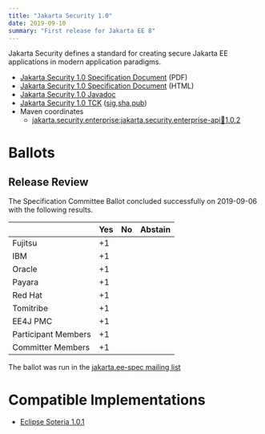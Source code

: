 ```yaml
---
title: "Jakarta Security 1.0"
date: 2019-09-10
summary: "First release for Jakarta EE 8"
---
```

Jakarta Security defines a standard for creating secure Jakarta EE applications in modern application paradigms.

* [Jakarta Security 1.0 Specification Document](./security-spec-1.0.pdf) (PDF)
* [Jakarta Security 1.0 Specification Document](./security-spec-1.0.html) (HTML)
* [Jakarta Security 1.0 Javadoc](./apidocs)
* [Jakarta Security 1.0 TCK](https://download.eclipse.org/jakartaee/security/1.0/jakarta-security-tck-1.0.0.zip) ([sig](https://download.eclipse.org/jakartaee/security/1.0/jakarta-security-tck-1.0.0.zip.sig),[sha](https://download.eclipse.org/jakartaee/security/1.0/jakarta-security-tck-1.0.0.zip.sha256),[pub](https://raw.githubusercontent.com/jakartaee/specification-committee/master/jakartaee-spec-committee.pub))
* Maven coordinates
  * [jakarta.security.enterprise:jakarta.security.enterprise-api:jar:1.0.2](https://search.maven.org/artifact/jakarta.security.enterprise/jakarta.security.enterprise-api/1.0.2/jar)

# Ballots

## Release Review

The Specification Committee Ballot concluded successfully on 2019-09-06 with the following results.

|                       |  Yes    | No      | Abstain  |
|-----------------------|---------|---------|----------|
|Fujitsu                |    +1   |         |          |
|IBM                    |    +1   |         |          |
|Oracle                 |    +1   |         |          |
|Payara                 |    +1   |         |          |
|Red Hat                |    +1   |         |          |
|Tomitribe              |    +1   |         |          |
|EE4J PMC               |    +1   |         |          |
|Participant Members    |    +1   |         |          |
|Committer Members      |    +1   |         |          |

The ballot was run in the [jakarta.ee-spec mailing list](https://www.eclipse.org/lists/jakarta.ee-spec/msg00523.html)

# Compatible Implementations

* [Eclipse Soteria 1.0.1](https://eclipse-ee4j.github.io/soteria)
